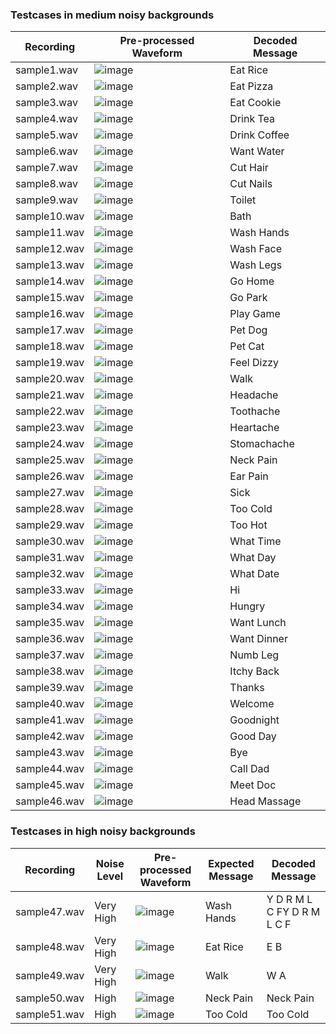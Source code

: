 ### Testcases in medium noisy backgrounds
| Recording | Pre-processed Waveform | Decoded Message |
| ------------- | ------------- | ------------- |
| sample1.wav  | ![image](https://user-images.githubusercontent.com/49782156/204813479-4f28b91c-8384-4f49-9f18-7b6b9e300996.png) | Eat Rice |
| sample2.wav  | ![image](https://user-images.githubusercontent.com/49782156/204813563-e7b6af69-e333-4aca-81bb-bee823678ba0.png) | Eat Pizza |
| sample3.wav  | ![image](https://user-images.githubusercontent.com/49782156/204814706-415aa9ea-04fb-4eed-83c0-f4f711911854.png) | Eat Cookie |
| sample4.wav  | ![image](https://user-images.githubusercontent.com/49782156/204817516-4c813953-bc8a-4cc8-8ba2-3b179fe3baf2.png) | Drink Tea |
| sample5.wav  | ![image](https://user-images.githubusercontent.com/49782156/204817578-7c48ca5f-1d09-48da-822f-5076750fb0c2.png) | Drink Coffee |
| sample6.wav  | ![image](https://user-images.githubusercontent.com/49782156/204817609-a95f59ac-3098-459a-9676-fd66755eb107.png) | Want Water |
| sample7.wav  | ![image](https://user-images.githubusercontent.com/49782156/204817640-c7868958-3ef3-493c-b9a7-f45186536306.png) | Cut Hair |
| sample8.wav  | ![image](https://user-images.githubusercontent.com/49782156/204817682-528f3d49-1ed1-421b-87bd-a9db27caabc4.png) | Cut Nails |
| sample9.wav  | ![image](https://user-images.githubusercontent.com/49782156/204817807-57651e59-7b4f-43e7-ae05-86c827e596b6.png) | Toilet |
| sample10.wav  | ![image](https://user-images.githubusercontent.com/49782156/204817840-d9e9bb8e-7391-4481-b83e-36250bf26439.png) | Bath |
| sample11.wav  | ![image](https://user-images.githubusercontent.com/49782156/204817883-7fa92f44-f8e7-4efe-8169-7ea1add7c053.png) | Wash Hands |
| sample12.wav  | ![image](https://user-images.githubusercontent.com/49782156/204817926-2ff903c8-18f9-4fd2-921c-c66417dcd905.png) | Wash Face |
| sample13.wav  | ![image](https://user-images.githubusercontent.com/49782156/204817941-d0af5f62-e2c3-4a0b-a416-a475bdf4a9c1.png) | Wash Legs |
| sample14.wav  | ![image](https://user-images.githubusercontent.com/49782156/204817986-5326a1b1-2460-497d-ac4d-4c196b279bcc.png) | Go Home |
| sample15.wav  | ![image](https://user-images.githubusercontent.com/49782156/204818016-dc023cfb-c8f9-42a2-91af-a1f58bb33450.png) | Go Park |
| sample16.wav  | ![image](https://user-images.githubusercontent.com/49782156/204818044-9a875f0b-6c98-4772-9477-e84c1fee1c64.png) | Play Game |
| sample17.wav  | ![image](https://user-images.githubusercontent.com/49782156/204818071-7f55c553-7b07-40e1-a5a0-43c68c29aef1.png) | Pet Dog |
| sample18.wav  | ![image](https://user-images.githubusercontent.com/49782156/204818089-becc1bd3-5f98-4f80-8954-1d15fabb32e9.png) | Pet Cat |
| sample19.wav  | ![image](https://user-images.githubusercontent.com/49782156/204818120-6065b614-6379-4245-b8b2-cb17306d062f.png) | Feel Dizzy |
| sample20.wav  | ![image](https://user-images.githubusercontent.com/49782156/204818155-6c92115f-8772-4c77-bff1-e5adfab15d42.png) | Walk |
| sample21.wav  | ![image](https://user-images.githubusercontent.com/49782156/204818193-2782b3ff-9e57-40ec-9be8-121aa3c96f0c.png) | Headache |
| sample22.wav  | ![image](https://user-images.githubusercontent.com/49782156/204818224-e517614f-7572-4445-be6c-1ba4525e7570.png) | Toothache |
| sample23.wav  | ![image](https://user-images.githubusercontent.com/49782156/204818238-db290cb0-3948-44e9-a1f6-2b847eeb0f03.png) | Heartache |
| sample24.wav  | ![image](https://user-images.githubusercontent.com/49782156/204818260-88d1e262-d2c3-4077-84d8-313e06097733.png) | Stomachache |
| sample25.wav  | ![image](https://user-images.githubusercontent.com/49782156/204818292-2626fab3-6cb3-49a0-b942-c7074b9698fc.png) | Neck Pain |
| sample26.wav  | ![image](https://user-images.githubusercontent.com/49782156/204818326-89ee273e-84a6-49ba-b4a3-d7c31b984449.png) | Ear Pain |
| sample27.wav  | ![image](https://user-images.githubusercontent.com/49782156/204818438-a5d0bfaf-6260-4d56-83c6-b530c1d1b606.png) | Sick |
| sample28.wav  | ![image](https://user-images.githubusercontent.com/49782156/204818461-6147b9bb-e2cd-4b98-b2b4-5d5d3b718b94.png) | Too Cold |
| sample29.wav  | ![image](https://user-images.githubusercontent.com/49782156/204818490-14550805-2920-46ad-9fff-b42ded9dda8a.png) | Too Hot |
| sample30.wav  | ![image](https://user-images.githubusercontent.com/49782156/204818533-562f5d21-9059-4c7c-88c4-187d0ccee78d.png) | What Time |
| sample31.wav  | ![image](https://user-images.githubusercontent.com/49782156/204818559-b47dad39-943d-4aae-955e-ee127b5aed3f.png) | What Day |
| sample32.wav  | ![image](https://user-images.githubusercontent.com/49782156/204818583-60c60d9b-2217-4527-935a-4bd6b41b6577.png) | What Date |
| sample33.wav  | ![image](https://user-images.githubusercontent.com/49782156/204818619-32137b5d-56d5-4e96-a019-81bca6cf8d58.png) | Hi |
| sample34.wav  | ![image](https://user-images.githubusercontent.com/49782156/204818658-bd32312a-46c2-4e4a-89c7-1ce7b8ee636d.png) | Hungry |
| sample35.wav  | ![image](https://user-images.githubusercontent.com/49782156/204818687-34b4f18c-cf8a-4644-bae9-8f7e3e75ae00.png) | Want Lunch |
| sample36.wav  | ![image](https://user-images.githubusercontent.com/49782156/204818727-3bf49168-65c9-4c05-a497-9822c99fc74b.png) | Want Dinner |
| sample37.wav  | ![image](https://user-images.githubusercontent.com/49782156/204818746-4b08b1ed-b246-499d-a16d-c35ea013ccf9.png) | Numb Leg |
| sample38.wav  | ![image](https://user-images.githubusercontent.com/49782156/204818772-cf05123d-a08b-48a7-89eb-d13c386cfdd3.png) | Itchy Back |
| sample39.wav  | ![image](https://user-images.githubusercontent.com/49782156/204818804-dcb85df3-b6c0-41c0-8530-6e5095d1c1d8.png) | Thanks |
| sample40.wav  | ![image](https://user-images.githubusercontent.com/49782156/204818822-50703f38-294d-4978-bd93-f9dca84af455.png) | Welcome |
| sample41.wav  | ![image](https://user-images.githubusercontent.com/49782156/204818853-96775b4b-679e-45ba-bd80-fd2c22245f4a.png) | Goodnight |
| sample42.wav  | ![image](https://user-images.githubusercontent.com/49782156/204818879-647870f2-7e30-4dee-ba36-7c7b1d718b1e.png) | Good Day |
| sample43.wav  | ![image](https://user-images.githubusercontent.com/49782156/204818897-eec21d97-9e35-44f5-8814-52aacaeba6da.png) | Bye |
| sample44.wav  | ![image](https://user-images.githubusercontent.com/49782156/204818922-f3802674-2521-4ea3-baea-5c20bd80bab6.png) | Call Dad |
| sample45.wav  | ![image](https://user-images.githubusercontent.com/49782156/204818939-b2615c96-917f-4287-ab6b-c25134ee3455.png) | Meet Doc |
| sample46.wav  | ![image](https://user-images.githubusercontent.com/49782156/204818963-6dff8cc3-6f48-47f7-b636-174a27743dac.png) | Head Massage |

### Testcases in high noisy backgrounds
| Recording  | Noise Level | Pre-processed Waveform | Expected Message | Decoded Message |
| ------------- | ------------- | ------------- | ------------- | ------------- |
| sample47.wav  | Very High  | ![image](https://user-images.githubusercontent.com/49782156/204821092-8da6684a-d3dc-434f-956e-30f67bfc492d.png) | Wash Hands  | Y D R M L C FY D R M L C F  |
| sample48.wav  | Very High  | ![image](https://user-images.githubusercontent.com/49782156/204821284-e78e26e0-ffd2-4a63-a446-9ed3beb0bb63.png) | Eat Rice  | E B  |
| sample49.wav  | Very High  | ![image](https://user-images.githubusercontent.com/49782156/204821346-a35b20ac-50ef-40c5-958f-1ee263d68ada.png) | Walk  | W A  |
| sample50.wav  | High  | ![image](https://user-images.githubusercontent.com/49782156/204821389-a8a5703e-8ab4-4e39-b8e6-1e6217cade1d.png) | Neck Pain  | Neck Pain  |
| sample51.wav  | High  | ![image](https://user-images.githubusercontent.com/49782156/204821449-5b3938aa-893a-4362-a7d2-2532f916015c.png) | Too Cold  | Too Cold  |
